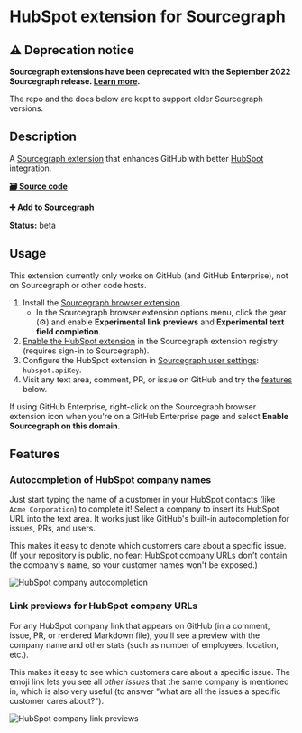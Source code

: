 # HubSpot extension for Sourcegraph

## ⚠️ Deprecation notice

**Sourcegraph extensions have been deprecated with the September 2022 Sourcegraph
release. [Learn more](https://docs.sourcegraph.com/extensions/deprecation).**

The repo and the docs below are kept to support older Sourcegraph versions.

## Description

A [Sourcegraph extension](https://docs.sourcegraph.com/extensions) that enhances GitHub with better [HubSpot](https://www.hubspot.com) integration.

[**🗃️ Source code**](https://github.com/sourcegraph/sourcegraph-hubspot)

[**➕ Add to Sourcegraph**](https://sourcegraph.com/extensions/sourcegraph/hubspot)

**Status:** beta

## Usage

This extension currently only works on GitHub (and GitHub Enterprise), not on Sourcegraph or other code hosts.

1. Install the [Sourcegraph browser extension](https://docs.sourcegraph.com/integration/browser_extension).
   - In the Sourcegraph browser extension options menu, click the gear (⚙️) and enable **Experimental link previews** and **Experimental text field completion**.
1. [Enable the HubSpot extension](https://sourcegraph.com/extensions/sourcegraph/hubspot) in the Sourcegraph extension registry (requires sign-in to Sourcegraph).
1. Configure the HubSpot extension in [Sourcegraph user settings](https://sourcegraph.com/user/settings): `hubspot.apiKey`.
1. Visit any text area, comment, PR, or issue on GitHub and try the [features](#features) below.

If using GitHub Enterprise, right-click on the Sourcegraph browser extension icon when you're on a GitHub Enterprise page and select **Enable Sourcegraph on this domain**.

## Features

### Autocompletion of HubSpot company names

Just start typing the name of a customer in your HubSpot contacts (like `Acme Corporation`) to complete it! Select a company to insert its HubSpot URL into the text area. It works just like GitHub's built-in autocompletion for issues, PRs, and users.

This makes it easy to denote which customers care about a specific issue. (If your repository is public, no fear: HubSpot company URLs don't contain the company's name, so your customer names won't be exposed.)

![HubSpot company autocompletion](https://storage.googleapis.com/sourcegraph-assets/extensions/sourcegraph/hubspot/hubspot-autocomplete.png)

### Link previews for HubSpot company URLs

For any HubSpot company link that appears on GitHub (in a comment, issue, PR, or rendered Markdown file), you'll see a preview with the company name and other stats (such as number of employees, location, etc.).

This makes it easy to see which customers care about a specific issue. The emoji link lets you see all _other issues_ that the same company is mentioned in, which is also very useful (to answer "what are all the issues a specific customer cares about?").

![HubSpot company link previews](https://storage.googleapis.com/sourcegraph-assets/extensions/sourcegraph/hubspot/hubspot-linkpreview.png)
